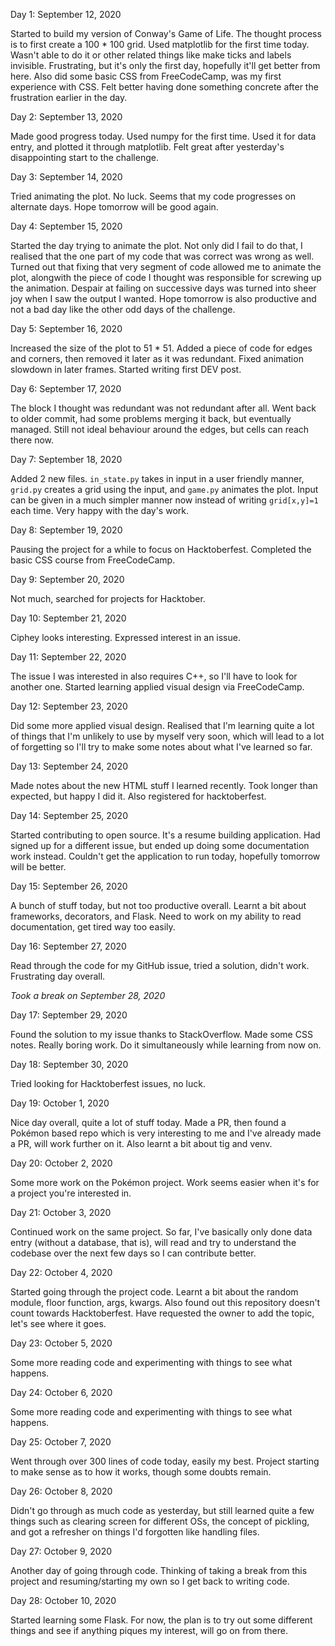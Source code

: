 Day 1: September 12, 2020

Started to build my version of Conway's Game of Life. The thought process is to first create a 100 * 100 grid. Used matplotlib for the first time today. Wasn't able to do it or other related things like make ticks and labels invisible. Frustrating, but it's only the first day, hopefully it'll get better from here.
Also did some basic CSS from FreeCodeCamp, was my first experience with CSS. Felt better having done something concrete after the frustration earlier in the day.

Day 2: September 13, 2020

Made good progress today. Used numpy for the first time. Used it for data entry, and plotted it through matplotlib. Felt great after yesterday's disappointing start to the challenge.

Day 3: September 14, 2020

Tried animating the plot. No luck. Seems that my code progresses on alternate days. Hope tomorrow will be good again.

Day 4: September 15, 2020

Started the day trying to animate the plot. Not only did I fail to do that, I realised that the one part of my code that was correct was wrong as well. Turned out that fixing that very segment of code allowed me to animate the plot, alongwith the piece of code I thought was responsible for screwing up the animation. Despair at failing on successive days was turned into sheer joy when I saw the output I wanted. Hope tomorrow is also productive and not a bad day like the other odd days of the challenge.

Day 5: September 16, 2020

Increased the size of the plot to 51 * 51. Added a piece of code for edges and corners, then removed it later as it was redundant. Fixed animation slowdown in later frames. Started writing first DEV post.

Day 6: September 17, 2020

The block I thought was redundant was not redundant after all. Went back to older commit, had some problems merging it back, but eventually managed. Still not ideal behaviour around the edges, but cells can reach there now.

Day 7: September 18, 2020

Added 2 new files.  `in_state.py` takes in input in a user friendly manner, `grid.py` creates a grid using the input, and `game.py` animates the plot. Input can be given in a much simpler manner now instead of writing `grid[x,y]=1` each time. Very happy with the day's work.

Day 8: September 19, 2020

Pausing the project for a while to focus on Hacktoberfest. Completed the basic CSS course from FreeCodeCamp.

Day 9: September 20, 2020

Not much, searched for projects for Hacktober.

Day 10: September 21, 2020

Ciphey looks interesting. Expressed interest in an issue.

Day 11: September 22, 2020

The issue I was interested in also requires C++, so I'll have to look for another one. Started learning applied visual design via FreeCodeCamp.

Day 12: September 23, 2020

Did some more applied visual design. Realised that I'm learning quite a lot of things that I'm unlikely to use by myself very soon, which will lead to a lot of forgetting so I'll try to make some notes about what I've learned so far.

Day 13: September 24, 2020

Made notes about the new HTML stuff I learned recently. Took longer than expected, but happy I did it. Also registered for hacktoberfest.

Day 14: September 25, 2020

Started contributing to open source. It's a resume building application. Had signed up for a different issue, but ended up doing some documentation work instead. Couldn't get the application to run today, hopefully tomorrow will be better.

Day 15: September 26, 2020

A bunch of stuff today, but not too productive overall. Learnt a bit about frameworks, decorators, and  Flask. Need to work on my ability to read documentation, get tired way too easily.

Day 16: September 27, 2020

Read through the code for my GitHub issue, tried a solution, didn't work. Frustrating day overall.

*Took a break on September 28, 2020*

Day 17: September 29, 2020

Found the solution to my issue thanks to StackOverflow. Made some CSS notes. Really boring work. Do it simultaneously while learning from now on.

Day 18: September 30, 2020

Tried looking for Hacktoberfest issues, no luck.

Day 19: October 1, 2020

Nice day overall, quite a lot of stuff today. Made a PR, then found a Pokémon based repo which is very interesting to me and I've already made a PR, will work further on it. Also learnt a bit about tig and venv. 

Day 20: October 2, 2020

Some more work on the Pokémon project. Work seems easier when it's for a project you're interested in.

Day 21: October 3, 2020

Continued work on the same project. So far, I've basically only done data entry (without a database, that is), will read and try to understand the codebase over the next few days so I can contribute better. 

Day 22: October 4, 2020

Started going through the project code. Learnt a bit about the random module, floor function, args, kwargs. Also found out this repository doesn't count towards Hacktoberfest. Have requested the owner to add the topic, let's see where it goes.

Day 23: October 5, 2020

Some more reading code and experimenting with things to see what happens.

Day 24: October 6, 2020

Some more reading code and experimenting with things to see what happens.

Day 25: October 7, 2020

Went through over 300 lines of code today, easily my best. Project starting to make sense as to how it works, though some doubts remain. 

Day 26: October 8, 2020

Didn't go through as much code as yesterday, but still learned quite a few things such as clearing screen for different OSs, the concept of pickling, and got a refresher on things I'd forgotten like handling files. 

Day 27: October 9, 2020

Another day of going through code. Thinking of taking a break from this project and resuming/starting my own so I get back to writing code.

Day 28: October 10, 2020

Started learning some Flask. For now, the plan is to try out some different things and see if anything piques my interest, will go on from there.
